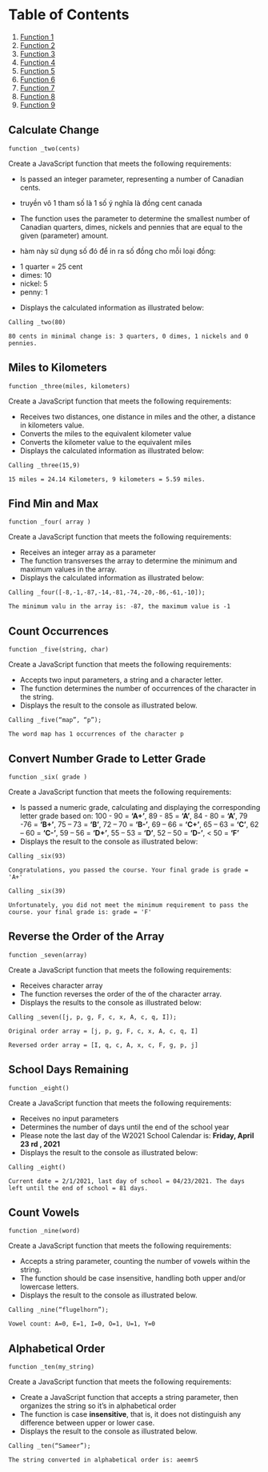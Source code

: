 # Table of Contents

1. [Function 1](#Calculate-Change)
2. [Function 2](#Miles-to-Kilometers)
1. [Function 3](#Find-Min-and-Max)
2. [Function 4](#Count-Occurrences)
1. [Function 5](#Convert-Number-Grade-to-Letter-Grade)
2. [Function 6](#Reverse-the-Order-of-the-Array)
1. [Function 7](#School-Days-Remaining)
2. [Function 8](#Count-Vowels)
1. [Function 9](#Alphabetical-Order)

## Calculate Change
`function _two(cents)`

Create a JavaScript function that meets the following requirements:
* Is passed an integer parameter, representing a number of Canadian cents.
- truyền vô 1 tham số là 1 số ý nghĩa là đồng cent canada
* The function uses the parameter to determine the smallest number of Canadian quarters, dimes, nickels and pennies that are equal to the given (parameter) amount.
 - hàm này sử dụng số đó để in ra số đồng cho mỗi loại đồng:
 + 1 quarter =  25 cent
 + dimes: 10
 + nickel: 5
 + penny: 1
* Displays the calculated information as illustrated below:

```Calling _two(80)```

```80 cents in minimal change is: 3 quarters, 0 dimes, 1 nickels and 0 pennies.```

## Miles to Kilometers
`function _three(miles, kilometers)`

Create a JavaScript function that meets the following requirements:
* Receives two distances, one distance in miles and the other, a distance in kilometers value.
* Converts the miles to the equivalent kilometer value
* Converts the kilometer value to the equivalent miles
* Displays the calculated information as illustrated below:

```Calling _three(15,9)```

```15 miles = 24.14 Kilometers, 9 kilometers = 5.59 miles.```

## Find Min and Max
`function _four( array )`

Create a JavaScript function that meets the following requirements:
* Receives an integer array as a parameter
* The function transverses the array to determine the minimum and maximum values in the array.
* Displays the calculated information as illustrated below:

```Calling _four([-8,-1,-87,-14,-81,-74,-20,-86,-61,-10]);```

```The minimum valu in the array is: -87, the maximum value is -1```

## Count Occurrences
`function _five(string, char)`

Create a JavaScript function that meets the following requirements:
* Accepts two input parameters, a string and a character letter.
* The function determines the number of occurrences of the character in the string.
* Displays the result to the console as illustrated below.

```Calling _five(“map”, “p”);```

```The word map has 1 occurrences of the character p```

## Convert Number Grade to Letter Grade
`function _six( grade )`

Create a JavaScript function that meets the following requirements:
* Is passed a numeric grade, calculating and displaying the corresponding letter grade based on: 100 - 90 = **‘A+’**, 89 - 85 = **‘A’**, 84 - 80 = **‘A’**, 79 -76 = **‘B+’**, 75 – 73 = **‘B’**, 72 – 70 = **‘B-’**, 69 – 66 = **‘C+’**, 65 – 63 = **‘C’**, 62 – 60 = **‘C-’**, 59 – 56 = **‘D+’**, 55 – 53 = **‘D’**, 52 – 50 = **‘D-’**, < 50 = **‘F’**
* Displays the result to the console as illustrated below:

```Calling _six(93)```

```Congratulations, you passed the course. Your final grade is grade = 'A+'```

```Calling _six(39)```

```Unfortunately, you did not meet the minimum requirement to pass the course. your final grade is: grade = 'F'```

## Reverse the Order of the Array
`function _seven(array)`

Create a JavaScript function that meets the following requirements:
* Receives character array
* The function reverses the order of the of the character array.
* Displays the results to the console as illustrated below:

`Calling _seven([j, p, g, F, c, x, A, c, q, I]);`

`Original order array = [j, p, g, F, c, x, A, c, q, I]`

`Reversed order array = [I, q, c, A, x, c, F, g, p, j]`

## School Days Remaining
`function _eight()`

Create a JavaScript function that meets the following requirements:
* Receives no input parameters
* Determines the number of days until the end of the school year
* Please note the last day of the W2021 School Calendar is: **Friday, April 23 rd , 2021**
* Displays the result to the console as illustrated below:

`Calling _eight()`

`Current date = 2/1/2021, last day of school = 04/23/2021. The days left until the end of school = 81 days.`

## Count Vowels
`function _nine(word)`

Create a JavaScript function that meets the following requirements:
* Accepts a string parameter, counting the number of vowels within the string.
* The function should be case insensitive, handling both upper and/or lowercase letters.
* Displays the result to the console as illustrated below.

`Calling _nine(“flugelhorn”);`

`Vowel count: A=0, E=1, I=0, O=1, U=1, Y=0`

## Alphabetical Order
`function _ten(my_string)`

Create a JavaScript function that meets the following requirements:
* Create a JavaScript function that accepts a string parameter, then organizes the string so it’s in alphabetical order
* The function is case **insensitive**, that is, it does not distinguish any difference between upper or lower case.
* Displays the result to the console as illustrated below.

`Calling _ten(“Sameer”);`

`The string converted in alphabetical order is: aeemrS`
